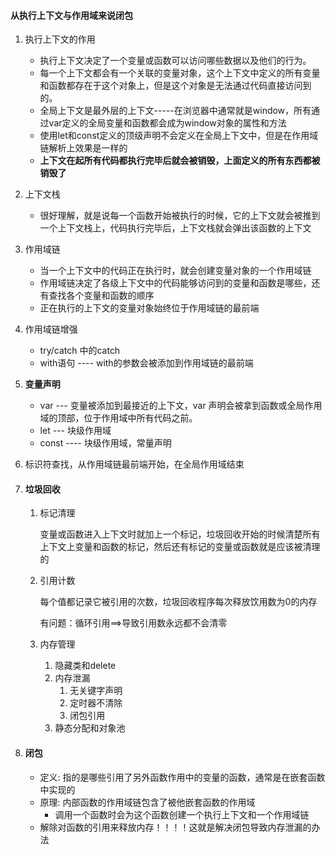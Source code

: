 #### 从执行上下文与作用域来说闭包

1. 执行上下文的作用
   - 执行上下文决定了一个变量或函数可以访问哪些数据以及他们的行为。
   - 每一个上下文都会有一个关联的变量对象，这个上下文中定义的所有变量和函数都存在于这个对象上，但是这个对象是无法通过代码直接访问到的。
   - 全局上下文是最外层的上下文-----在浏览器中通常就是window，所有通过var定义的全局变量和函数都会成为window对象的属性和方法
   - 使用let和const定义的顶级声明不会定义在全局上下文中，但是在作用域链解析上效果是一样的
   - **上下文在起所有代码都执行完毕后就会被销毁，上面定义的所有东西都被销毁了**

2. 上下文栈

   - 很好理解，就是说每一个函数开始被执行的时候，它的上下文就会被推到一个上下文栈上，代码执行完毕后，上下文栈就会弹出该函数的上下文

3. 作用域链

   - 当一个上下文中的代码正在执行时，就会创建变量对象的一个作用域链
   - 作用域链决定了各级上下文中的代码能够访问到的变量和函数是哪些，还有查找各个变量和函数的顺序
   - 正在执行的上下文的变量对象始终位于作用域链的最前端

4. 作用域链增强

   - try/catch 中的catch
   - with语句 ---- with的参数会被添加到作用域链的最前端

5. **变量声明**

   - var --- 变量被添加到最接近的上下文，var 声明会被拿到函数或全局作用域的顶部，位于作用域中所有代码之前。
   - let --- 块级作用域
   - const ---- 块级作用域，常量声明

6. 标识符查找，从作用域链最前端开始，在全局作用域结束

7. #### 垃圾回收

   1. 标记清理 

       变量或函数进入上下文时就加上一个标记，垃圾回收开始的时候清楚所有上下文上变量和函数的标记，然后还有标记的变量或函数就是应该被清理的

   2. 引用计数

      每个值都记录它被引用的次数，垃圾回收程序每次释放饮用数为0的内存

      有问题：循环引用==>导致引用数永远都不会清零

   3. 内存管理

      1. 隐藏类和delete
      2. 内存泄漏
         1. 无关键字声明
         2. 定时器不清除
         3. 闭包引用
      3. 静态分配和对象池

8. #### 闭包

   - 定义: 指的是哪些引用了另外函数作用中的变量的函数，通常是在嵌套函数中实现的
   - 原理: 内部函数的作用域链包含了被他嵌套函数的作用域
     - 调用一个函数时会为这个函数创建一个执行上下文和一个作用域链
   - 解除对函数的引用来释放内存！！！！这就是解决闭包导致内存泄漏的办法